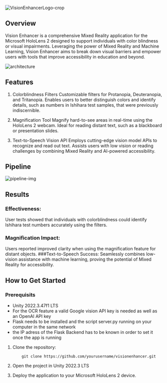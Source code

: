
![VisionEnhancerLogo-crop](https://github.com/user-attachments/assets/ccc5f696-1225-4f1a-aacc-eefa075d4b2f)

## Overview

Vision Enhancer is a comprehensive Mixed Reality application for the Microsoft HoloLens 2 designed to support individuals with color blindness or visual impairments. Leveraging the power of Mixed Reality and Machine Learning, Vision Enhancer aims to break down visual barriers and empower users with tools that improve accessibility in education and beyond.

![architecture](https://github.com/user-attachments/assets/781d395e-0ca7-4a18-953b-347e10fc28e5)

## Features

1. Colorblindness Filters
        Customizable filters for Protanopia, Deuteranopia, and Tritanopia.
        Enables users to better distinguish colors and identify details, such as numbers in Ishihara test samples, that were previously indiscernible.
2. Magnification Tool
        Magnify hard-to-see areas in real-time using the HoloLens 2 webcam.
        Ideal for reading distant text, such as a blackboard or presentation slides.

3. Text-to-Speech Vision API
        Employs cutting-edge vision model APIs to recognize and read out text.
        Assists users with low vision or reading challenges by combining Mixed Reality and AI-powered accessibility.

## Pipeline

![pipeline-img](https://github.com/user-attachments/assets/77a91553-e1cb-4af4-86bd-5dbf3dd10e8f)


## Results
  ### Effectiveness:
  User tests showed that individuals with colorblindness could identify Ishihara test numbers accurately using the filters.
  ### Magnification Impact:
  Users reported improved clarity when using the magnification feature for distant objects.
 ###Text-to-Speech Success:
  Seamlessly combines low-vision assistance with machine learning, proving the potential of Mixed Reality for accessibility.

  ## How to Get Started

  ### Prerequisits

  - Unity 2022.3.47f1 LTS
  - For the OCR feature a valid Google vision API key is needed as well as an OpenAI API key
  - Flask needs to be installed and the script server.py running on your computer in the same network
  - the IP adress of the Flask Backend has to be known in order to set it once the app is running
    

  1. Clone the repository:

             git clone https://github.com/yourusername/visionenhancer.git

3. Open the project in Unity 2022.3 LTS
4. Deploy the application to your Microsoft HoloLens 2 device.
